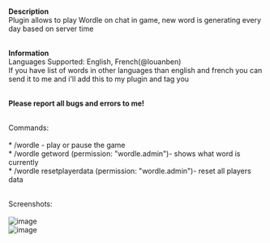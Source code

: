 <br/>**Description**
<br/>Plugin allows to play Wordle on chat in game, new word is generating every day based on server time

<br/>**Information**
<br/>Languages Supported:  English, French(@louanben)
<br/>If you have list of words in other languages than english and french you can send it to me and i'll add this to my plugin and tag you

<br/>**Please report all bugs and errors to me!**

<br/>Commands:
<br/>
<br/>* /wordle - play or pause the game
<br/>* /wordle getword (permission: "wordle.admin")- shows what word is currently
<br/>* /wordle resetplayerdata (permission: "wordle.admin")- reset all players data


<br/>Screenshots:
<br/>
<br/>![image](https://user-images.githubusercontent.com/32740421/153001849-48953d96-71d2-4972-9acd-84cf7b113d41.png)
<br/>![image](https://user-images.githubusercontent.com/32740421/153001861-54daf83b-9870-4b93-a4b9-e0be6c6f7ea0.png)
